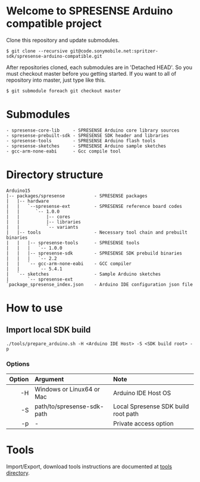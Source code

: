# Welcome to SPRESENSE Arduino compatible project

Clone this repository and update submodules.

```
$ git clone --recursive git@code.sonymobile.net:spritzer-sdk/spresense-arduino-compatible.git
```

After repositories cloned, each submodules are in 'Detached HEAD'.
So you must checkout master before you getting started.
If you want to all of repository into master, just type like this.

```
$ git submodule foreach git checkout master
```

# Submodules

```
- spresense-core-lib     - SPRESENSE Arduino core library sources
- spresense-prebuilt-sdk - SPRESENSE SDK header and libraries
- spresense-tools        - SPRESENSE Arduino flash tools
- spresense-sketches     - SPRESENSE Arduino sample sketches
- gcc-arm-none-eabi      - Gcc compile tool
```

# Directory structure

```
Arduino15
|-- packages/spresense           - SPRESENSE packages
|   |-- hardware
|   |   `--spresense-ext         - SPRESENSE reference board codes
|   |      `-- 1.0.0
|   |          |-- cores
|   |          |-- libraries
|   |          `-- variants
|   |-- tools                    - Necessary tool chain and prebuilt binaries
|   |   |-- spresense-tools      - SPRESENSE tools
|   |   |   `-- 1.0.0
|   |   |-- spresense-sdk        - SPRESENSE SDK prebuild binaries
|   |   |   `-- 2.2
|   |   `-- gcc-arm-none-eabi    - GCC compiler
|   |       `-- 5.4.1
|   `-- sketches                 - Sample Arduino sketches
|       `-- spresense-ext
`package_spresense_index.json    - Arduino IDE configuration json file
```

# How to use
## Import local SDK build

```
./tools/prepare_arduino.sh -H <Arduino IDE Host> -S <SDK build root> -p
```

### Options

| Option | Argument                   | Note                                |
|-------:|:---------------------------|:------------------------------------|
| -H     | Windows or Linux64 or Mac  | Arduino IDE Host OS                 |
| -S     | path/to/spresense-sdk-path | Local Spresense SDK build root path |
| -p     | -                          | Private access option               |

# Tools

Import/Export, download tools instructions are documented at [tools directory](http://code.sonymobile.net/spritzer-sdk/spresense-arduinolibs/tree/master/tools).
